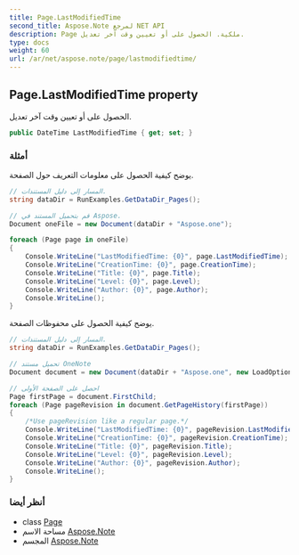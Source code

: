 ```yaml
---
title: Page.LastModifiedTime
second_title: Aspose.Note لمرجع NET API
description: Page ملكية. الحصول على أو تعيين وقت آخر تعديل.
type: docs
weight: 60
url: /ar/net/aspose.note/page/lastmodifiedtime/
---
```

## Page.LastModifiedTime property

الحصول على أو تعيين وقت آخر تعديل.

```csharp
public DateTime LastModifiedTime { get; set; }
```

### أمثلة

يوضح كيفية الحصول على معلومات التعريف حول الصفحة.

```csharp
// المسار إلى دليل المستندات.
string dataDir = RunExamples.GetDataDir_Pages();

// قم بتحميل المستند في Aspose.
Document oneFile = new Document(dataDir + "Aspose.one");

foreach (Page page in oneFile)
{
    Console.WriteLine("LastModifiedTime: {0}", page.LastModifiedTime);
    Console.WriteLine("CreationTime: {0}", page.CreationTime);
    Console.WriteLine("Title: {0}", page.Title);
    Console.WriteLine("Level: {0}", page.Level);
    Console.WriteLine("Author: {0}", page.Author);
    Console.WriteLine();
}
```

يوضح كيفية الحصول على محفوظات الصفحة.

```csharp
// المسار إلى دليل المستندات.
string dataDir = RunExamples.GetDataDir_Pages();

// تحميل مستند OneNote
Document document = new Document(dataDir + "Aspose.one", new LoadOptions { LoadHistory = true });

// احصل على الصفحة الأولى
Page firstPage = document.FirstChild;
foreach (Page pageRevision in document.GetPageHistory(firstPage))
{
    /*Use pageRevision like a regular page.*/
    Console.WriteLine("LastModifiedTime: {0}", pageRevision.LastModifiedTime);
    Console.WriteLine("CreationTime: {0}", pageRevision.CreationTime);
    Console.WriteLine("Title: {0}", pageRevision.Title);
    Console.WriteLine("Level: {0}", pageRevision.Level);
    Console.WriteLine("Author: {0}", pageRevision.Author);
    Console.WriteLine();
}
```

### أنظر أيضا

* class [Page](../)
* مساحة الاسم [Aspose.Note](../../page/)
* المجسم [Aspose.Note](../../../)


